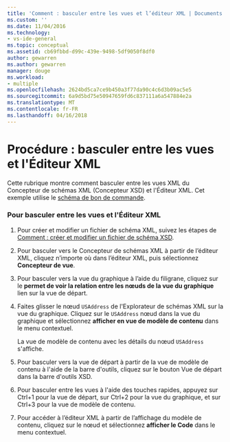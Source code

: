 ```yaml
---
title: 'Comment : basculer entre les vues et l’éditeur XML | Documents Microsoft'
ms.custom: ''
ms.date: 11/04/2016
ms.technology:
- vs-ide-general
ms.topic: conceptual
ms.assetid: cb69fbbd-d99c-439e-9498-5df9050f8df0
author: gewarren
ms.author: gewarren
manager: douge
ms.workload:
- multiple
ms.openlocfilehash: 2624bd5ca7ce9b450a3f77da90c4c6d3b09ac5e5
ms.sourcegitcommit: 6a9d5bd75e50947659fd6c837111a6a547884e2a
ms.translationtype: MT
ms.contentlocale: fr-FR
ms.lasthandoff: 04/16/2018
---
```

# <a name="how-to-switch-between-views-and-the-xml-editor"></a>Procédure : basculer entre les vues et l'Éditeur XML
Cette rubrique montre comment basculer entre les vues XML du Concepteur de schémas XML (Concepteur XSD) et l'Éditeur XML. Cet exemple utilise le [schéma de bon de commande](../xml-tools/sample-xsd-file-simple-schema.md).  
  
### <a name="to-switch-between-the-views-and-the-xml-editor"></a>Pour basculer entre les vues et l'Éditeur XML  
  
1.  Pour créer et modifier un fichier de schéma XML, suivez les étapes de [Comment : créer et modifier un fichier de schéma XSD](../xml-tools/how-to-create-and-edit-an-xsd-schema-file.md).  
  
2.  Pour basculer vers le Concepteur de schémas XML à partir de l’éditeur XML, cliquez n’importe où dans l’éditeur XML, puis sélectionnez **Concepteur de vue**.  
  
3.  Pour basculer vers la vue du graphique à l’aide du filigrane, cliquez sur le **permet de voir la relation entre les nœuds de la vue du graphique** lien sur la vue de départ.  
  
4.  Faites glisser le nœud `USAddress` de l'Explorateur de schémas XML sur la vue du graphique. Cliquez sur le `USAddress` nœud dans la vue du graphique et sélectionnez **afficher en vue de modèle de contenu** dans le menu contextuel.  
  
     La vue de modèle de contenu avec les détails du nœud `USAddress` s'affiche.  
  
5.  Pour basculer vers la vue de départ à partir de la vue de modèle de contenu à l'aide de la barre d'outils, cliquez sur le bouton Vue de départ dans la barre d'outils XSD.  
  
6.  Pour basculer entre les vues à l'aide des touches rapides, appuyez sur Ctrl+1 pour la vue de départ, sur Ctrl+2 pour la vue du graphique, et sur Ctrl+3 pour la vue de modèle de contenu.  
  
7.  Pour accéder à l’éditeur XML à partir de l’affichage du modèle de contenu, cliquez sur le nœud et sélectionnez **afficher le Code** dans le menu contextuel.